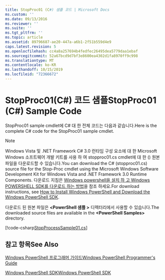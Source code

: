 ```yaml
---
title: StopProc01 (C#) 샘플 코드 | Microsoft Docs
ms.custom: ''
ms.date: 09/13/2016
ms.reviewer: ''
ms.suite: ''
ms.tgt_pltfrm: ''
ms.topic: article
ms.assetid: 89796687-ae20-447a-a6b1-2f51b559d4e9
caps.latest.revision: 5
ms.openlocfilehash: cc4a8a257694b4fedfec26495dea5779daa1ebaf
ms.sourcegitcommit: 52a67bcd9d7bf3e8600ea4302d1fa8970ff9c998
ms.translationtype: MT
ms.contentlocale: ko-KR
ms.lasthandoff: 10/15/2019
ms.locfileid: "72366672"
---
```

# <a name="stopproc01-c-sample-code"></a><span data-ttu-id="51b79-102">StopProc01(C#) 코드 샘플</span><span class="sxs-lookup"><span data-stu-id="51b79-102">StopProc01 (C#) Sample Code</span></span>

<span data-ttu-id="51b79-103">StopProc01 sample cmdlet에 C# 대 한 전체 코드는 다음과 같습니다.</span><span class="sxs-lookup"><span data-stu-id="51b79-103">Here is the complete C# code for the StopProc01 sample cmdlet.</span></span>

> [!NOTE]
> <span data-ttu-id="51b79-104">Windows Vista 및 .NET Framework C# 3.0 런타임 구성 요소에 대 한 Microsoft Windows 소프트웨어 개발 키트를 사용 하 여 stopproc01.cs cmdlet에 대 한 () 원본 파일을 다운로드할 수 있습니다.</span><span class="sxs-lookup"><span data-stu-id="51b79-104">You can download the C# (stopproc01.cs) source file for the Stop-Proc cmdlet using the Microsoft Windows Software Development Kit for Windows Vista and .NET Framework 3.0 Runtime Components.</span></span> <span data-ttu-id="51b79-105">다운로드 지침은 [Windows powershell을 설치 하 고 Windows POWERSHELL SDK를 다운로드 하는 방법](/powershell/developer/installing-the-windows-powershell-sdk)을 참조 하세요.</span><span class="sxs-lookup"><span data-stu-id="51b79-105">For download instructions, see [How to Install Windows PowerShell and Download the Windows PowerShell SDK](/powershell/developer/installing-the-windows-powershell-sdk).</span></span>
>
> <span data-ttu-id="51b79-106">다운로드 된 원본 파일은 **\<PowerShell 샘플 >** 디렉터리에서 사용할 수 있습니다.</span><span class="sxs-lookup"><span data-stu-id="51b79-106">The downloaded source files are available in the **\<PowerShell Samples>** directory.</span></span>

[!code-csharp[StopProcessSample01.cs](../../../../powershell-sdk-samples/SDK-2.0/csharp/StopProcessSample01/StopProcessSample01.cs#L11-L212 "StopProcessSample01.cs")]

## <a name="see-also"></a><span data-ttu-id="51b79-107">참고 항목</span><span class="sxs-lookup"><span data-stu-id="51b79-107">See Also</span></span>

[<span data-ttu-id="51b79-108">Windows PowerShell 프로그래머 가이드</span><span class="sxs-lookup"><span data-stu-id="51b79-108">Windows PowerShell Programmer's Guide</span></span>](./windows-powershell-programmer-s-guide.md)

[<span data-ttu-id="51b79-109">Windows PowerShell SDK</span><span class="sxs-lookup"><span data-stu-id="51b79-109">Windows PowerShell SDK</span></span>](../windows-powershell-reference.md)
